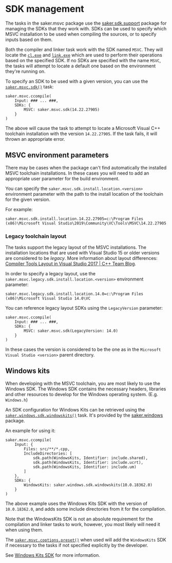 # SDK management

The tasks in the saker.msvc package use the [saker.sdk.support](root:/saker.sdk.support/index.html) package for managing the SDKs that they work with. SDKs can be used to specify which MSVC installation to be used when compiling the sources, or to specify inputs based on them.

Both the compiler and linker task work with the SDK named `MSVC`. They will locate the [`cl.exe`](https://docs.microsoft.com/en-us/cpp/build/reference/compiling-a-c-cpp-program?view=vs-2019) and [`link.exe`](https://docs.microsoft.com/en-us/cpp/build/reference/linking?view=vs-2019) which are used to perform their operations based on the specified SDK. If no SDKs are specified with the name `MSVC`, the tasks will attempt to locate a default one based on the environment they're running on.

To specify an SDK to be used with a given version, you can use the [`saker.msvc.sdk()`](/taskdoc/saker.msvc.sdk.html) task:

```sakerscript
saker.msvc.ccompile(
	Input: ### ... ###,
	SDKs: {
		MSVC: saker.msvc.sdk(14.22.27905)
	}
)
```

The above will cause the task to attempt to locate a Microsoft Visual C++ toolchain installation with the version `14.22.27905`. If the task fails, it will thrown an appropriate error.

## MSVC environment parameters

There may be cases when the package can't find automatically the installed MSVC toolchain installations. In these cases you will need to add an appropriate user parameter for the build environment.

You can specify the `saker.msvc.sdk.install.location.<version>` environment parameter with the path to the install location of the toolchain for the given version.

For example:

```plaintext
saker.msvc.sdk.install.location.14.22.27905=c:\Program Files (x86)\Microsoft Visual Studio\2019\Community\VC\Tools\MSVC\14.22.27905
```

### Legacy toolchain layout

The tasks support the legacy layout of the MSVC installations. The installation locations that are used with Visual Studio 15 or older versions are considered to be *legacy*. More information about layout differences: [Compiler Tools Layout in Visual Studio 2017 | C++ Team Blog](https://devblogs.microsoft.com/cppblog/compiler-tools-layout-in-visual-studio-15/).

In order to specify a legacy layout, use the `saker.msvc.legacy.sdk.install.location.<version>` environment parameter:

```plaintext
saker.msvc.legacy.sdk.install.location.14.0=c:\Program Files (x86)\Microsoft Visual Studio 14.0\VC
```

You can reference legacy layout SDKs using the `LegacyVersion` parameter:

```sakerscript
saker.msvc.ccompile(
	Input: ### ... ###,
	SDKs: {
		MSVC: saker.msvc.sdk(LegacyVersion: 14.0)
	}
)
```

In these cases the version is considered to be the one as in the `Microsoft Visual Studio <version>` parent directory.

## Windows kits

When developing with the MSVC toolchain, you are most likely to use the Windows SDK. The Windows SDK contains the necessary headers, libraries and other resources to develop for the Windows operating system. (E.g. `Windows.h`)

An SDK configuration for Windows Kits can be retrieved using the [`saker.windows.sdk.windowskits()`](root:/saker.windows/taskdoc/saker.windows.sdk.windowskits.html) task. It's provided by the [saker.windows](root:/saker.windows/doc/index.html) package.

An example for using it:

```sakerscript
saker.msvc.ccompile(
	Input: {
		Files: src/**/*.cpp,
		IncludeDirectories: [
			sdk.path(WindowsKits, Identifier: include.shared),
			sdk.path(WindowsKits, Identifier: include.ucrt),
			sdk.path(WindowsKits, Identifier: include.um)
		]
	},
	SDKs: {
		WindowsKits: saker.windows.sdk.windowskits(10.0.18362.0)
	}
)
```

The above example uses the Windows Kits SDK with the version of `10.0.18362.0`, and adds some include directories from it for the compilation.

Note that the WindowsKits SDK is not an absolute requirement for the compilation and linker tasks to work, however, you most likely will need it when using them.

The [`saker.msvc.coptions.preset()`](/taskdoc/saker.msvc.coptions.preset.html) when used will add the `WindowsKits` SDK if necessary to the tasks if not specified explicitly by the developer.

See [Windows Kits SDK](root:/saker.windows/doc/sdkmanagement/windowskits.html) for more information.
